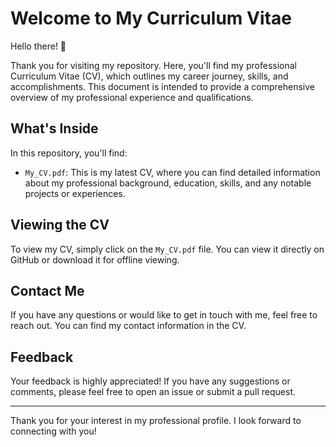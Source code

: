 # Welcome to My Curriculum Vitae

Hello there! 👋

Thank you for visiting my repository. Here, you'll find my professional Curriculum Vitae (CV), which outlines my career journey, skills, and accomplishments. This document is intended to provide a comprehensive overview of my professional experience and qualifications.

## What's Inside

In this repository, you'll find:

- `My_CV.pdf`: This is my latest CV, where you can find detailed information about my professional background, education, skills, and any notable projects or experiences.

## Viewing the CV

To view my CV, simply click on the `My_CV.pdf` file. You can view it directly on GitHub or download it for offline viewing.

## Contact Me

If you have any questions or would like to get in touch with me, feel free to reach out. You can find my contact information in the CV.

## Feedback

Your feedback is highly appreciated! If you have any suggestions or comments, please feel free to open an issue or submit a pull request.

---

Thank you for your interest in my professional profile. I look forward to connecting with you!
